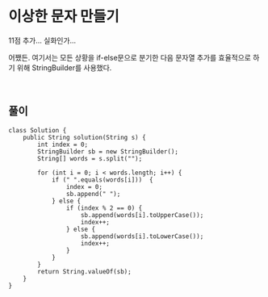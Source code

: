 # 이상한 문자 만들기
11점 추가... 실화인가...

어쨌든. 여기서는 모든 상황을 if-else문으로 분기한 다음 문자열 추가를 효율적으로 하기 위해 StringBuilder를 사용했다.

<br>

## 풀이
```
class Solution {
    public String solution(String s) {
        int index = 0;
        StringBuilder sb = new StringBuilder();
        String[] words = s.split("");
        
        for (int i = 0; i < words.length; i++) {
            if (" ".equals(words[i]))  {
                index = 0;
                sb.append(" ");
            } else {
                if (index % 2 == 0) {
                    sb.append(words[i].toUpperCase());
                    index++;
                } else {
                    sb.append(words[i].toLowerCase());
                    index++;
                }
            }
        }
        return String.valueOf(sb);
    }
}
```
